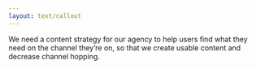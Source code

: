 ```yaml
---
layout: text/callout
---
```


We need a content strategy for our agency to help users find what they need on the channel they’re on, so that we create usable content and decrease channel hopping.
